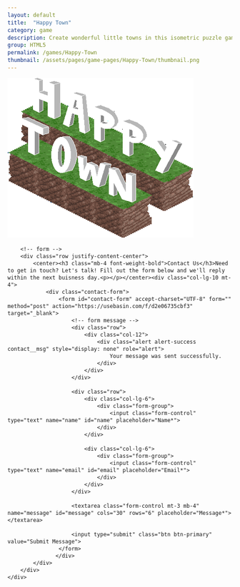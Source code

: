 ```yaml
---
layout: default
title:  "Happy Town"
category: game
description: Create wonderful little towns in this isometric puzzle game! You must place various buildings on floating islands, in a way that everyone is as happy as they can be! 
group: HTML5
permalink: /games/Happy-Town
thumbnail: /assets/pages/game-pages/Happy-Town/thumbnail.png
---
```



<!-- header title -->
<section class="page-title header-padding" style="background-image:url(/assets/pages/game-pages/Happy-Town/banner.png);background-size:cover"><div class="container">
	<div class="row">
		<div class="col-lg-6">
			<div class="floating"><img alt="" src="/assets/pages/game-pages/Happy-Town/Happy-Town-logo.png" class="img-fluid position-absolute-"></div>
			</div>
		</div>
	</div>
</section>

<!-- Contact start -->
<section class="contact-form-wrap section">
    <div class="container">
        <!-- text -->
        

        <!-- form -->
        <div class="row justify-content-center">
            <center><h3 class="mb-4 font-weight-bold">Contact Us</h3>Need to get in touch? Let's talk! Fill out the form below and we'll reply within the next buisness day.<p></p></center><div class="col-lg-10 mt-4">
                <div class="contact-form">
                    <form id="contact-form" accept-charset="UTF-8" form="" method="post" action="https://usebasin.com/f/d2e06735cbf3" target="_blank">
                        <!-- form message -->
                        <div class="row">
                            <div class="col-12">
                                <div class="alert alert-success contact__msg" style="display: none" role="alert">
                                    Your message was sent successfully.
                                </div>
                            </div>
                        </div>

                        <div class="row">
                            <div class="col-lg-6">
                                <div class="form-group">
                                    <input class="form-control" type="text" name="name" id="name" placeholder="Name*">
                                </div>
                            </div>

                            <div class="col-lg-6">
                                <div class="form-group">
                                    <input class="form-control" type="text" name="email" id="email" placeholder="Email*">
                                </div>
                            </div>
                        </div>

                        <textarea class="form-control mt-3 mb-4" name="message" id="message" cols="30" rows="6" placeholder="Message*"></textarea>
                        
                        <input type="submit" class="btn btn-primary" value="Submit Message">
                    </form>
                   </div>
            </div>
        </div>
    </div>
</section>
<!-- contact end -->